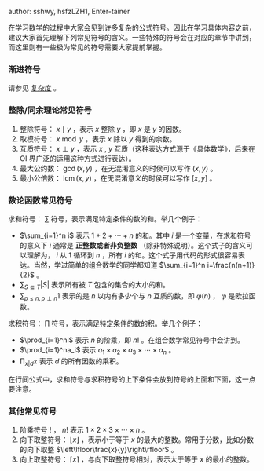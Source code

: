 author: sshwy, hsfzLZH1, Enter-tainer

在学习数学的过程中大家会见到许多复杂的公式符号。因此在学习具体内容之前，建议大家首先理解下列常见符号的含义。一些特殊的符号会在对应的章节中讲到，而这里则有一些极为常见的符号需要大家提前掌握。

### 渐进符号

请参见 [复杂度](../misc/complexity.md#_1) 。

### 整除/同余理论常见符号

1.  整除符号： $x\mid y$ ，表示 $x$ 整除 $y$ ，即 $x$ 是 $y$ 的因数。
2.  取模符号： $x\bmod y$ ，表示 $x$ 除以 $y$ 得到的余数。
3.  互质符号： $x\perp y$ ，表示 $x$ , $y$ 互质（这种表达方式源于《具体数学》，后来在 OI 界广泛的运用这种方式进行表达）。
4.  最大公约数： $\gcd(x,y)$ ，在无混淆意义的时侯可以写作 $(x,y)$ 。
5.  最小公倍数： $\operatorname{lcm}(x,y)$ ，在无混淆意义的时侯可以写作 $[x,y]$ 。

### 数论函数常见符号

求和符号： $\sum$ 符号，表示满足特定条件的数的和。举几个例子：

-    $\sum_{i=1}^n i$ 表示 $1+2+\dotsb+n$ 的和。其中 $i$ 是一个变量，在求和符号的意义下 $i$ 通常是 **正整数或者非负整数** （除非特殊说明）。这个式子的含义可以理解为， $i$ 从 $1$ 循环到 $n$ ，所有 $i$ 的和。这个式子用代码的形式很容易表达。当然，学过简单的组合数学的同学都知道 $\sum_{i=1}^n i=\frac{n(n+1)}{2}$ 。
-    $\sum_{S\subseteq T}|S|$ 表示所有被 $T$ 包含的集合的大小的和。
-    $\sum_{p\le n,p\perp n}1$ 表示的是 $n$ 以内有多少个与 $n$ 互质的数，即 $\varphi(n)$ ， $\varphi$ 是欧拉函数。

求积符号： $\prod$ 符号，表示满足特定条件的数的积。举几个例子：

-    $\prod_{i=1}^ni$ 表示 $n$ 的阶乘，即 $n!$ 。在组合数学常见符号中会讲到。
-    $\prod_{i=1}^na_i$ 表示 $a_1\times a_2\times a_3\times \dotsb\times a_n$ 。
-    $\prod_{x|d}x$ 表示 $d$ 的所有因数的乘积。

在行间公式中，求和符号与求积符号的上下条件会放到符号的上面和下面，这一点要注意。

### 其他常见符号

1.  阶乘符号 $!$ ， $n!$ 表示 $1\times 2\times 3\times \dotsb \times n$ 。
2.  向下取整符号： $\lfloor x\rfloor$ ，表示小于等于 $x$ 的最大的整数。常用于分数，比如分数的向下取整 $\left\lfloor\frac{x}{y}\right\rfloor$ 。
3.  向上取整符号： $\lceil x\rceil$ ，与向下取整符号相对，表示大于等于 $x$ 的最小的整数。
